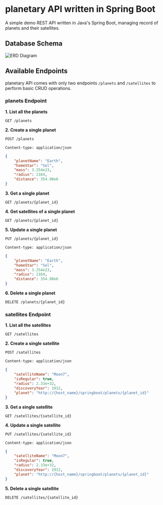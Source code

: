 # planetary API written in Spring Boot
A simple demo REST API written in Java's Spring Boot, managing record of planets and their satellites.

## Database Schema
![ERD Diagram](https://www.lucidchart.com/publicSegments/view/b25ff479-b681-4d91-bfd3-b73a6f9dc3ab/image.png)

## Available Endpoints
planetary API comes with only two endpoints `/planets` and `/satellites` to perform basic CRUD operations.

### planets Endpoint
__1. List all the planets__
```HTTP
GET /planets
```
__2. Create a single planet__
```HTTP
POST /planets

Content-type: application/json
```
```JSON
{
	"planetName": "Earth",
	"homeStar": "Sol",
	"mass": 3.254e23,
	"radius": 2164,
	"distance": 354.98e6
}
```
__3. Get a single planet__
```HTTP
GET /planets/{planet_id}
```
__4. Get satellites of a single planet__
```HTTP
GET /planets/{planet_id}
```
__5. Update a single planet__
```HTTP
PUT /planets/{planet_id}

Content-type: application/json
```
```JSON
{
	"planetName": "Earth",
	"homeStar": "Sol",
	"mass": 3.254e23,
	"radius": 2164,
	"distance": 354.98e6
}
```
__6. Delete a single planet__
```HTTP
DELETE /planets/{planet_id}
```


### satellites Endpoint
__1. List all the satellites__
```HTTP
GET /satellites
```
__2. Create a single satellite__
```HTTP
POST /satellites

Content-type: application/json
```
```JSON
{
	"satelliteName": "Moon7",
	"isRegular": true,
	"radius": 2.33e+32,
	"discoveryYear": 1912,
	"planet": "http://{host_name}/springboot/planets/{planet_id}"
}
```
__3. Get a single satellite__
```HTTP
GET /satellites/{satellite_id}
```
__4. Update a single satellite__
```HTTP
PUT /satellites/{satellite_id}

Content-type: application/json
```
```JSON
{
	"satelliteName": "Moon7",
	"isRegular": true,
	"radius": 2.33e+32,
	"discoveryYear": 1912,
	"planet": "http://{host_name}/springboot/planets/{planet_id}"
}
```
__5. Delete a single satellite__
```HTTP
DELETE /satellites/{satellite_id}
```
